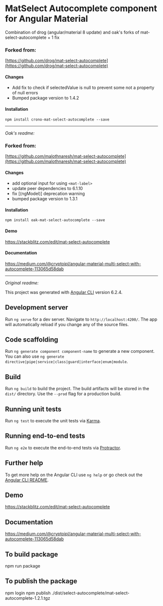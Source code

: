 # MatSelect Autocomplete component for Angular Material

Combination of drog (angular/material 8 update) and oak's forks of mat-select-autocomplete + 1 fix

### Forked from:

[https://github.com/drog/mat-select-autocomplete](https://github.com/drog/mat-select-autocomplete)

#### Changes

- Add fix to check if selectedValue is null to prevent some not a property of null errors
- Bumped package version to 1.4.2

#### Installation

`npm install crono-mat-select-autocomplete --save`

---

_Oak's readme:_

### Forked from:

[https://github.com/malothnaresh/mat-select-autocomplete](https://github.com/malothnaresh/mat-select-autocomplete)

#### Changes

- add optional input for using `<mat-label>`
- update peer dependencies to 6.1.10
- fix [(ngModel)] deprecation warning
- bumped package version to 1.3.1

#### Installation

`npm install oak-mat-select-autocomplete --save`

#### Demo

https://stackblitz.com/edit/mat-select-autocomplete

#### Documentation

https://medium.com/@cryptoipl/angular-material-multi-select-with-autocomplete-113065d58dab

---

_Original readme:_

This project was generated with [Angular CLI](https://github.com/angular/angular-cli) version 6.2.4.

## Development server

Run `ng serve` for a dev server. Navigate to `http://localhost:4200/`. The app will automatically reload if you change any of the source files.

## Code scaffolding

Run `ng generate component component-name` to generate a new component. You can also use `ng generate directive|pipe|service|class|guard|interface|enum|module`.

## Build

Run `ng build` to build the project. The build artifacts will be stored in the `dist/` directory. Use the `--prod` flag for a production build.

## Running unit tests

Run `ng test` to execute the unit tests via [Karma](https://karma-runner.github.io).

## Running end-to-end tests

Run `ng e2e` to execute the end-to-end tests via [Protractor](http://www.protractortest.org/).

## Further help

To get more help on the Angular CLI use `ng help` or go check out the [Angular CLI README](https://github.com/angular/angular-cli/blob/master/README.md).

## Demo

https://stackblitz.com/edit/mat-select-autocomplete

## Documentation

https://medium.com/@cryptoipl/angular-material-multi-select-with-autocomplete-113065d58dab

## To build package

npm run package

## To publish the package

npm login
npm publish ./dist/select-autocomplete/mat-select-autocomplete-1.2.1.tgz
